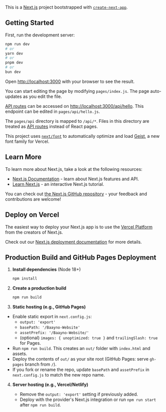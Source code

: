 This is a [Next.js](https://nextjs.org) project bootstrapped with [`create-next-app`](https://nextjs.org/docs/pages/api-reference/create-next-app).

## Getting Started

First, run the development server:

```bash
npm run dev
# or
yarn dev
# or
pnpm dev
# or
bun dev
```

Open [http://localhost:3000](http://localhost:3000) with your browser to see the result.

You can start editing the page by modifying `pages/index.js`. The page auto-updates as you edit the file.

[API routes](https://nextjs.org/docs/pages/building-your-application/routing/api-routes) can be accessed on [http://localhost:3000/api/hello](http://localhost:3000/api/hello). This endpoint can be edited in `pages/api/hello.js`.

The `pages/api` directory is mapped to `/api/*`. Files in this directory are treated as [API routes](https://nextjs.org/docs/pages/building-your-application/routing/api-routes) instead of React pages.

This project uses [`next/font`](https://nextjs.org/docs/pages/building-your-application/optimizing/fonts) to automatically optimize and load [Geist](https://vercel.com/font), a new font family for Vercel.

## Learn More

To learn more about Next.js, take a look at the following resources:

- [Next.js Documentation](https://nextjs.org/docs) - learn about Next.js features and API.
- [Learn Next.js](https://nextjs.org/learn-pages-router) - an interactive Next.js tutorial.

You can check out [the Next.js GitHub repository](https://github.com/vercel/next.js) - your feedback and contributions are welcome!

## Deploy on Vercel

The easiest way to deploy your Next.js app is to use the [Vercel Platform](https://vercel.com/new?utm_medium=default-template&filter=next.js&utm_source=create-next-app&utm_campaign=create-next-app-readme) from the creators of Next.js.

Check out our [Next.js deployment documentation](https://nextjs.org/docs/pages/building-your-application/deploying) for more details.

## Production Build and GitHub Pages Deployment

1. **Install dependencies** (Node 18+)

   ```bash
   npm install
   ```

2. **Create a production build**

   ```bash
   npm run build
   ```

3. **Static hosting (e.g., GitHub Pages)**

- Enable static export in `next.config.js`:
  - `output: 'export'`
  - `basePath: '/Baayno-Website'`
  - `assetPrefix: '/Baayno-Website/'`
  - (optional) `images: { unoptimized: true }` and `trailingSlash: true` for Pages.
- Run `npm run build`. This creates an `out/` folder with `index.html` and assets.
- Deploy the contents of `out/` as your site root (GitHub Pages: serve `gh-pages` branch from `/`).
- If you fork or rename the repo, update `basePath` and `assetPrefix` in `next.config.js` to match the new repo name.

4. **Server hosting (e.g., Vercel/Netlify)**

   - Remove the `output: 'export'` setting if previously added.
   - Deploy with the provider's Next.js integration or run `npm run start` after `npm run build`.
